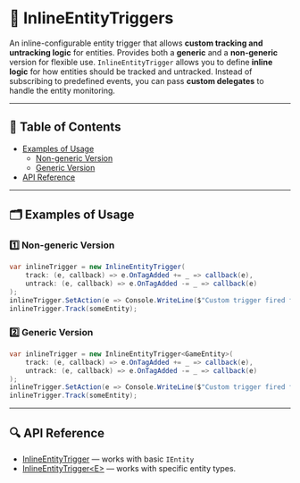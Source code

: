 # 🧩 InlineEntityTriggers

An inline-configurable entity trigger that allows **custom tracking and untracking logic** for entities. Provides both a
**generic** and a **non-generic** version for flexible use. `InlineEntityTrigger` allows you to define **inline logic**
for how entities should be tracked and untracked. Instead of subscribing to predefined events, you can pass **custom
delegates** to handle the entity monitoring.

---

## 📑 Table of Contents

- [Examples of Usage](#-examples-of-usage)
    - [Non-generic Version](#ex1)
    - [Generic Version](#ex2)
- [API Reference](#-api-reference)

---

## 🗂 Examples of Usage

<div id="ex1"></div>

### 1️⃣ Non-generic Version

```csharp
var inlineTrigger = new InlineEntityTrigger(
    track: (e, callback) => e.OnTagAdded += _ => callback(e),
    untrack: (e, callback) => e.OnTagAdded -= _ => callback(e)
);
inlineTrigger.SetAction(e => Console.WriteLine($"Custom trigger fired for {e.Name}"));
inlineTrigger.Track(someEntity);
```

<div id="ex2"></div>

### 2️⃣ Generic Version

```csharp
var inlineTrigger = new InlineEntityTrigger<GameEntity>(
    track: (e, callback) => e.OnTagAdded += _ => callback(e),
    untrack: (e, callback) => e.OnTagAdded -= _ => callback(e)
);
inlineTrigger.SetAction(e => Console.WriteLine($"Custom trigger fired for {e.Name}"));
inlineTrigger.Track(someEntity);
```

--- 

## 🔍 API Reference

- [InlineEntityTrigger](InlineEntityTrigger.md)  — works with basic `IEntity`
- [InlineEntityTrigger\<E>](InlineEntityTrigger%601.md) — works with specific entity types.